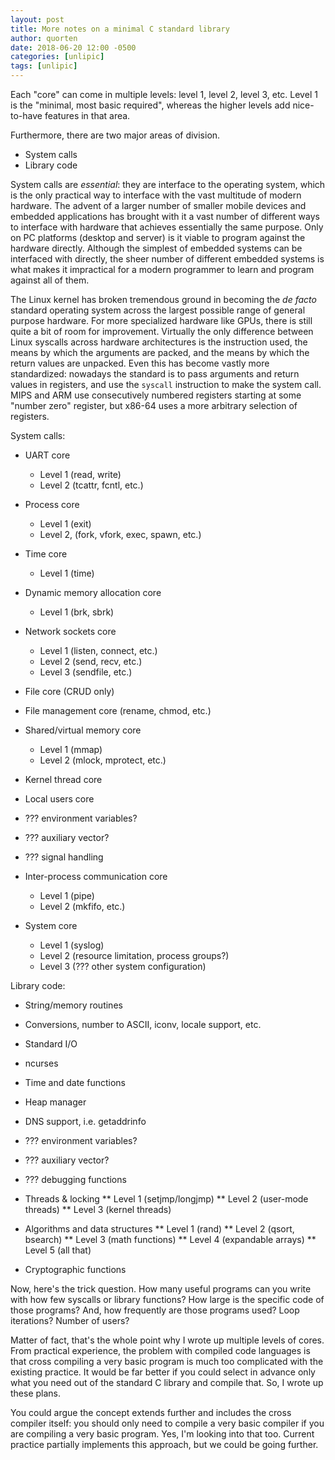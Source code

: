 ```yaml
---
layout: post
title: More notes on a minimal C standard library
author: quorten
date: 2018-06-20 12:00 -0500
categories: [unlipic]
tags: [unlipic]
---
```


Each "core" can come in multiple levels: level 1, level 2, level 3,
etc.  Level 1 is the "minimal, most basic required", whereas the
higher levels add nice-to-have features in that area.

Furthermore, there are two major areas of division.

* System calls
* Library code

System calls are _essential_: they are interface to the operating
system, which is the only practical way to interface with the vast
multitude of modern hardware.  The advent of a larger number of
smaller mobile devices and embedded applications has brought with it a
vast number of different ways to interface with hardware that achieves
essentially the same purpose.  Only on PC platforms (desktop and
server) is it viable to program against the hardware directly.
Although the simplest of embedded systems can be interfaced with
directly, the sheer number of different embedded systems is what makes
it impractical for a modern programmer to learn and program against
all of them.

The Linux kernel has broken tremendous ground in becoming the _de
facto_ standard operating system across the largest possible range of
general purpose hardware.  For more specialized hardware like GPUs,
there is still quite a bit of room for improvement.  Virtually the
only difference between Linux syscalls across hardware architectures
is the instruction used, the means by which the arguments are packed,
and the means by which the return values are unpacked.  Even this has
become vastly more standardized: nowadays the standard is to pass
arguments and return values in registers, and use the `syscall`
instruction to make the system call.  MIPS and ARM use consecutively
numbered registers starting at some "number zero" register, but x86-64
uses a more arbitrary selection of registers.

System calls:

* UART core
    * Level 1 (read, write)
    * Level 2 (tcattr, fcntl, etc.)
* Process core
    * Level 1 (exit)
    * Level 2, (fork, vfork, exec, spawn, etc.)
* Time core
    * Level 1 (time)
* Dynamic memory allocation core
    * Level 1 (brk, sbrk)
* Network sockets core
    * Level 1 (listen, connect, etc.)
    * Level 2 (send, recv, etc.)
    * Level 3 (sendfile, etc.)
* File core (CRUD only)
* File management core (rename, chmod, etc.)

* Shared/virtual memory core
    * Level 1 (mmap)
    * Level 2 (mlock, mprotect, etc.)
* Kernel thread core

* Local users core

* ??? environment variables?
* ??? auxiliary vector?
* ??? signal handling

* Inter-process communication core
    * Level 1 (pipe)
    * Level 2 (mkfifo, etc.)

* System core
    * Level 1 (syslog)
    * Level 2 (resource limitation, process groups?)
    * Level 3 (??? other system configuration)

Library code:

* String/memory routines
* Conversions, number to ASCII, iconv, locale support, etc.
* Standard I/O
* ncurses
* Time and date functions
* Heap manager
* DNS support, i.e. getaddrinfo

* ??? environment variables?
* ??? auxiliary vector?
* ??? debugging functions

* Threads & locking
** Level 1 (setjmp/longjmp)
** Level 2 (user-mode threads)
** Level 3 (kernel threads)

* Algorithms and data structures
** Level 1 (rand)
** Level 2 (qsort, bsearch)
** Level 3 (math functions)
** Level 4 (expandable arrays)
** Level 5 (all that)

* Cryptographic functions

Now, here's the trick question.  How many useful programs can you
write with how few syscalls or library functions?  How large is the
specific code of those programs?  And, how frequently are those
programs used?  Loop iterations?  Number of users?

Matter of fact, that's the whole point why I wrote up multiple levels
of cores.  From practical experience, the problem with compiled code
languages is that cross compiling a very basic program is much too
complicated with the existing practice.  It would be far better if you
could select in advance only what you need out of the standard C
library and compile that.  So, I wrote up these plans.

You could argue the concept extends further and includes the cross
compiler itself: you should only need to compile a very basic compiler
if you are compiling a very basic program.  Yes, I'm looking into that
too.  Current practice partially implements this approach, but we
could be going further.
